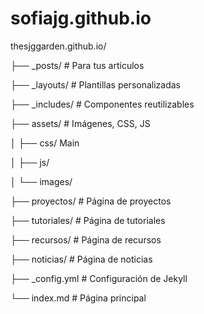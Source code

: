 # sofiajg.github.io
thesjggarden.github.io/

├── _posts/               # Para tus artículos

├── _layouts/             # Plantillas personalizadas

├── _includes/            # Componentes reutilizables

├── assets/               # Imágenes, CSS, JS

│   ├── css/
Main

│   ├── js/

│   └── images/

├── proyectos/            # Página de proyectos

├── tutoriales/           # Página de tutoriales

├── recursos/             # Página de recursos

├── noticias/             # Página de noticias

├── _config.yml           # Configuración de Jekyll

└── index.md              # Página principal
